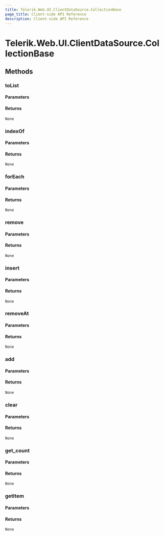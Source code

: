 ```yaml
---
title: Telerik.Web.UI.ClientDataSource.CollectionBase
page_title: Client-side API Reference
description: Client-side API Reference
---
```


# Telerik.Web.UI.ClientDataSource.CollectionBase  

## Methods

### toList

#### Parameters

#### Returns

`None` 

### indexOf

#### Parameters

#### Returns

`None` 

### forEach

#### Parameters

#### Returns

`None` 

### remove

#### Parameters

#### Returns

`None` 

### insert

#### Parameters

#### Returns

`None` 

### removeAt

#### Parameters

#### Returns

`None` 

### add

#### Parameters

#### Returns

`None` 

### clear

#### Parameters

#### Returns

`None` 

### get_count

#### Parameters

#### Returns

`None` 

### getItem

#### Parameters

#### Returns

`None` 

